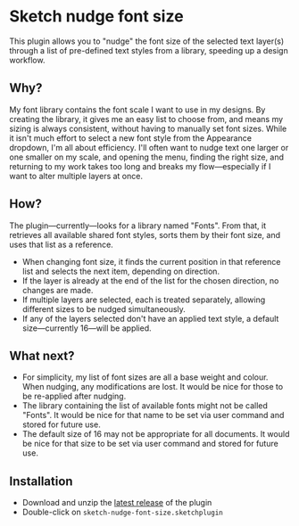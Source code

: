 # Sketch nudge font size

This plugin allows you to "nudge" the font size of the selected text layer(s) through a list of pre-defined text styles from a library, speeding up a design workflow.

## Why?

My font library contains the font scale I want to use in my designs. By creating the library, it gives me an easy list to choose from, and means my sizing is always consistent, without having to manually set font sizes. While it isn't much effort to select a new font style from the Appearance dropdown, I'm all about efficiency. I'll often want to nudge text one larger or one smaller on my scale, and opening the menu, finding the right size, and returning to my work takes too long and breaks my flow—especially if I want to alter multiple layers at once.

## How?

The plugin—currently—looks for a library named "Fonts". From that, it retrieves all available shared font styles, sorts them by their font size, and uses that list as a reference.

- When changing font size, it finds the current position in that reference list and selects the next item, depending on direction.
- If the layer is already at the end of the list for the chosen direction, no changes are made.
- If multiple layers are selected, each is treated separately, allowing different sizes to be nudged simultaneously.
- If any of the layers selected don't have an applied text style, a default size—currently 16—will be applied.

## What next?

- For simplicity, my list of font sizes are all a base weight and colour. When nudging, any modifications are lost. It would be nice for those to be re-applied after nudging.
- The library containing the list of available fonts might not be called "Fonts". It would be nice for that name to be set via user command and stored for future use.
- The default size of 16 may not be appropriate for all documents. It would be nice for that size to be set via user command and stored for future use.

## Installation

- Download and unzip the [latest release](../../releases/latest) of the plugin
- Double-click on `sketch-nudge-font-size.sketchplugin`
